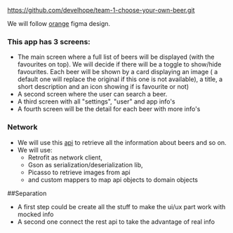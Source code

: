 https://github.com/develhope/team-1-choose-your-own-beer.git

We will follow [orange](https://www.figma.com/file/yGApBLVEfjfaK7E3NGpNCa/Esercizio?node-id=0%3A1) figma design.

### This app has 3 screens:
 -  The main screen where a full list of beers will be displayed (with the favourites on top). We will decide if there will be a toggle to show/hide favourites. Each beer will be shown by a card displaying an image ( a default one will replace  the original if this one is not available), a title, a short description and an icon showing if is favourite or not)
 -  A second screen where the user can search a beer.
 -  A third screen with all "settings", "user" and  app info's
 -  A fourth screen will be the detail for each beer with more info's

### Network
- We will use this [api](https://punkapi.com/documentation/v2) to retrieve all the information about beers and so on.
- We will use:
  - Retrofit as network client,
  - Gson as serialization/deserialization lib, 
  - Picasso to retrieve images from api 
  - and custom mappers to map api objects to domain objects


##Separation
- A first step could be create all the stuff to make the ui/ux part work with mocked info
- A second one connect the rest api to take the advantage of real info
